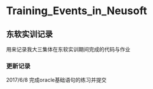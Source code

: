 # Training_Events_in_Neusoft
## 东软实训记录
用来记录我大三集体在东软实训期间完成的代码与作业


### 更新记录

2017/6/8   完成oracle基础语句的练习并提交
